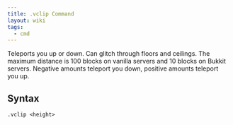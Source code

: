 ```yaml
---
title: .vclip Command
layout: wiki
tags:
  - cmd
---
```

Teleports you up or down. Can glitch through floors and ceilings. The maximum distance is 100 blocks on vanilla servers and 10
blocks on Bukkit servers. Negative amounts teleport you down, positive amounts teleport you up.

## Syntax
`.vclip <height>`
